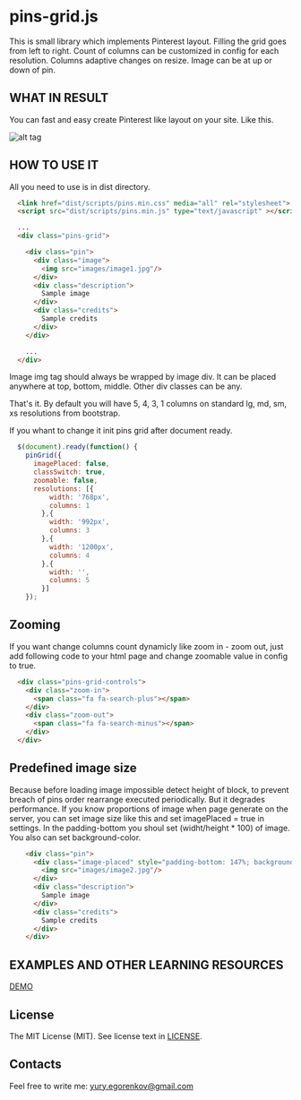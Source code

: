 pins-grid.js
============

This is small library which implements Pinterest layout. Filling the grid goes from left to right. Count of columns can be customized in config for each resolution. Columns adaptive changes on resize. Image can be at up or down of pin.

WHAT IN RESULT
--------------

You can fast and easy create Pinterest like layout on your site.
Like this.

![alt tag](https://raw.githubusercontent.com/yury-egorenkov/pins-grid/master/app/images/pinsgrid.jpg)

HOW TO USE IT
-------------

All you need to use is in dist directory.

```html
  <link href="dist/scripts/pins.min.css" media="all" rel="stylesheet">
  <script src="dist/scripts/pins.min.js" type="text/javascript" ></script>
```

```html
  ...
  <div class="pins-grid">

    <div class="pin">
      <div class="image">
        <img src="images/image1.jpg"/>
      </div>
      <div class="description">
        Sample image
      </div>
      <div class="credits">
        Sample credits
      </div>        
    </div>

    ...
  </div>  
```

Image img tag should always be wrapped by image div. It can be placed anywhere at top, bottom, middle. Other div classes can be any.

That's it. By default you will have 5, 4, 3, 1 columns on standard lg, md, sm, xs resolutions from bootstrap. 

If you whant to change it init pins grid after document ready.   

```js
  $(document).ready(function() {
    pinGrid({
      imagePlaced: false,
      classSwitch: true,
      zoomable: false,
      resolutions: [{
          width: '768px',
          columns: 1
        },{
          width: '992px',
          columns: 3
        },{
          width: '1200px',
          columns: 4
        },{
          width: '',
          columns: 5
        }]
    });
```

Zooming
--------

If you want change columns count dynamicly like zoom in - zoom out,
just add following code to your html page and change zoomable value in config to true.

```html
  <div class="pins-grid-controls">
    <div class="zoom-in">
      <span class="fa fa-search-plus"></span>
    </div>
    <div class="zoom-out">
      <span class="fa fa-search-minus"></span>
    </div>
  </div>
```

Predefined image size
---------------------

Because before loading image impossible detect height of block, to 
prevent breach of pins order rearrange executed periodically. But it
degrades performance. If you know proportions of image when page 
generate on the server, you can set image size like this and set imagePlaced = true in settings. In the padding-bottom you shoul set (widht/height * 100) of image.
You also can set background-color.

```html
    <div class="pin">
      <div class="image-placed" style="padding-bottom: 147%; background-color: green;">
        <img src="images/image2.jpg"/>
      </div>
      <div class="description">
        Sample image
      </div>
      <div class="credits">
        Sample credits
      </div>
    </div>
```


EXAMPLES AND OTHER LEARNING RESOURCES
-------------------------------------
[DEMO](http://pinsgrid.lander.io/)


## License
The MIT License (MIT). See license text in [LICENSE](LICENSE).

## Contacts
  Feel free to write me: yury.egorenkov@gmail.com